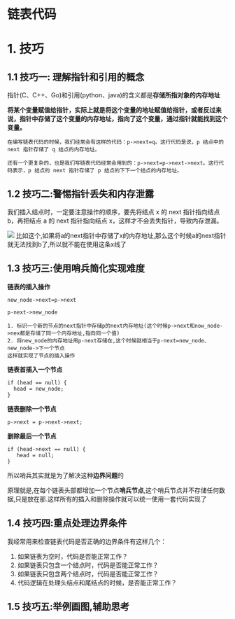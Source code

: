 # 链表代码
# 1. 技巧

## 1.1 技巧一: 理解指针和引用的概念

指针(C、C++、Go)和引用(python、java)的含义都是**存储所指对象的内存地址**

**将某个变量赋值给指针，实际上就是将这个变量的地址赋值给指针，或者反过来说，指针中存储了这个变量的内存地址，指向了这个变量，通过指针就能找到这个变量。**

```
在编写链表代码的时候，我们经常会有这样的代码：p->next=q。这行代码是说，p 结点中的 next 指针存储了 q 结点的内存地址。

还有一个更复杂的，也是我们写链表代码经常会用到的：p->next=p->next->next。这行代码表示，p 结点的 next 指针存储了 p 结点的下下一个结点的内存地址。
```

## 1.2 技巧二:警惕指针丢失和内存泄露

我们插入结点时，一定要注意操作的顺序，要先将结点 x 的 next 指针指向结点 b，再把结点 a 的 next 指针指向结点 x，这样才不会丢失指针，导致内存泄漏。

![](https://static001.geekbang.org/resource/image/05/6e/05a4a3b57502968930d517c934347c6e.jpg)
比如这个,如果将a的next指针中存储了x的内存地址,那么这个时候a的next指针就无法找到b了,所以就不能在使用这条x线了


## 1.3 技巧三:使用哨兵简化实现难度

**链表的插入操作**
```
new_node->next=p->next

p-next->new_node

1. 标识一个新的节点的next指针中存储p的next内存地址(这个时候p->next和now_node->nex都是存储了同一个内存地址,指向同一个值)
2. 将new_node的内存地址用p-next存储在,这个时候就相当于p-next=new_node、new_node->下一个节点
这样就实现了节点的插入操作
```

**链表首插入一个节点**
```
if (head == null) {
  head = new_node;
}
```

**链表删除一个节点**

```
p->next = p->next->next;
```

**删除最后一个节点**

```
if (head->next == null) {
   head = null;
}
```

所以哨兵其实就是为了解决这种**边界问题**的

原理就是,在每个链表头部都增加一个节点**哨兵节点**,这个哨兵节点并不存储任何数据,只是放在那.这样所有的插入和删除操作就可以统一使用一套代码实现了

## 1.4 技巧四:重点处理边界条件

我经常用来检查链表代码是否正确的边界条件有这样几个：
1. 如果链表为空时，代码是否能正常工作？
2. 如果链表只包含一个结点时，代码是否能正常工作？
3. 如果链表只包含两个结点时，代码是否能正常工作？
4. 代码逻辑在处理头结点和尾结点的时候，是否能正常工作？


## 1.5 技巧五:举例画图,辅助思考

